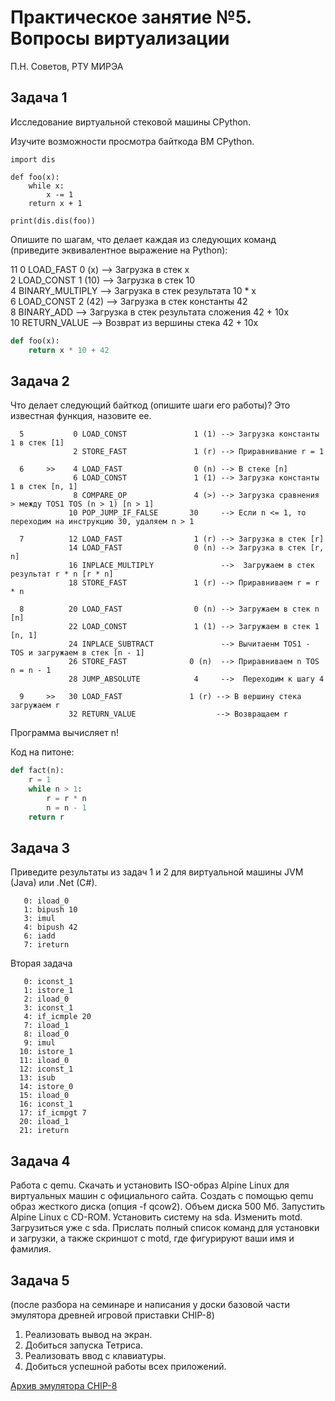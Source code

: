 # Практическое занятие №5. Вопросы виртуализации

П.Н. Советов, РТУ МИРЭА

## Задача 1

Исследование виртуальной стековой машины CPython.

Изучите возможности просмотра байткода ВМ CPython.

```
import dis

def foo(x):
    while x:
        x -= 1
    return x + 1

print(dis.dis(foo))
```

Опишите по шагам, что делает каждая из следующих команд (приведите эквивалентное выражение на Python):

 11           0 LOAD_FAST                0 (x)   --> Загрузка в стек x\
              2 LOAD_CONST               1 (10)  --> Загрузка в стек 10\
              4 BINARY_MULTIPLY                  --> Загрузка в стек результата 10 * x\
              6 LOAD_CONST               2 (42)  --> Загрузка в стек константы 42\
              8 BINARY_ADD                       --> Загрузка в стек результата сложения 42 + 10x  
             10 RETURN_VALUE                     --> Возврат из вершины стека 42 + 10x

```python
def foo(x):
    return x * 10 + 42
```


## Задача 2

Что делает следующий байткод (опишите шаги его работы)? Это известная функция, назовите ее.

```
  5           0 LOAD_CONST               1 (1) --> Загрузка константы 1 в стек [1]
              2 STORE_FAST               1 (r) --> Приравнивание r = 1

  6     >>    4 LOAD_FAST                0 (n) --> В стеке [n]
              6 LOAD_CONST               1 (1) --> Загрузка константы 1 в стек [n, 1] 
              8 COMPARE_OP               4 (>) --> Загрузка сравнения > между TOS1 TOS (n > 1) [n > 1]
             10 POP_JUMP_IF_FALSE       30     --> Если n <= 1, то переходим на инструкцию 30, удаляем n > 1 

  7          12 LOAD_FAST                1 (r) --> Загрузка в стек [r]
             14 LOAD_FAST                0 (n) --> Загрузка в стек [r, n]
             16 INPLACE_MULTIPLY               -->  Загружаем в стек результат r * n [r * n]
             18 STORE_FAST               1 (r) --> Приравниваем r = r * n

  8          20 LOAD_FAST                0 (n) --> Загружаем в стек n [n]
             22 LOAD_CONST               1 (1) --> Загружаем в стек 1 [n, 1]
             24 INPLACE_SUBTRACT               --> Вычитаенм TOS1 - TOS и загружаем в стек [n - 1]
             26 STORE_FAST              0 (n)  --> Приравниваем n TOS n = n - 1 
             28 JUMP_ABSOLUTE            4     -->  Переходим к шагу 4

  9     >>   30 LOAD_FAST               1 (r) --> В вершину стека загружаем r 
             32 RETURN_VALUE                  --> Возвращаем r
```

Программа вычисляет n!

Код на питоне:
```python
def fact(n):
    r = 1
    while n > 1:
        r = r * n
        n = n - 1
    return r

```

## Задача 3

Приведите результаты из задач 1 и 2 для виртуальной машины JVM (Java) или .Net (C#).

```
   0: iload_0
   1: bipush 10
   3: imul
   4: bipush 42
   6: iadd
   7: ireturn
```
Вторая задача
```
   0: iconst_1
   1: istore_1
   2: iload_0
   3: iconst_1
   4: if_icmple 20
   7: iload_1
   8: iload_0
   9: imul
  10: istore_1
  11: iload_0
  12: iconst_1
  13: isub
  14: istore_0
  15: iload_0
  16: iconst_1
  17: if_icmpgt 7
  20: iload_1
  21: ireturn
```

## Задача 4

Работа с qemu. Скачать и установить ISO-образ Alpine Linux для виртуальных машин с официального сайта.
Создать с помощью qemu образ жесткого диска (опция -f qcow2). Объем диска 500 Мб.
Запустить Alpine Linux с CD-ROM.
Установить систему на sda. Изменить motd.
Загрузиться уже с sda.
Прислать полный список команд для установки и загрузки, а также скриншот с motd, где фигурируют ваши имя и фамилия.

## Задача 5

(после разбора на семинаре и написания у доски базовой части эмулятора древней игровой приставки CHIP-8)

1. Реализовать вывод на экран.
2. Добиться запуска Тетриса.
3. Реализовать ввод с клавиатуры.
4. Добиться успешной работы всех приложений.

[Архив эмулятора CHIP-8](chip.zip)

